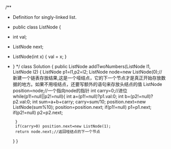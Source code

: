 /**

 * Definition for singly-linked list.
 * public class ListNode {
 * int val;
 * ListNode next;
 * ListNode(int x) { val = x; }
 * }
    */
    class Solution {
    public ListNode addTwoNumbers(ListNode l1, ListNode l2) {
        ListNode p1=l1,p2=l2;
        ListNode node=new ListNode(0);//新建一个链表存放结果,这是一个哑结点，它的下一个节点才是真正开始存放数据的地方。如果不用哑结点，还要写额外的语句来存放头结点的值
        ListNode position=node;//一个指向node的指针
            int carry=0;//进位
        while(p1!=null||p2!=null){
            int a=(p1!=null)?p1.val:0;
            int b=(p2!=null)?p2.val:0;
            int sum=a+b+carry;
            carry=sum/10;
            position.next=new ListNode(sum%10);
            position=position.next;
            if(p1!=null) p1=p1.next;
            if(p2!=null) p2=p2.next;
            
        }  
        if(carry>0) position.next=new ListNode(1);
        return node.next;//返回哑结点的下一个节点
    }
    }